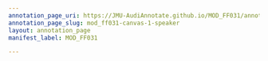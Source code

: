 ```yaml
---
annotation_page_uri: https://JMU-AudiAnnotate.github.io/MOD_FF031/annotations/mod_ff031-canvas-1-speaker.json
annotation_page_slug: mod_ff031-canvas-1-speaker
layout: annotation_page
manifest_label: MOD_FF031

---
```

